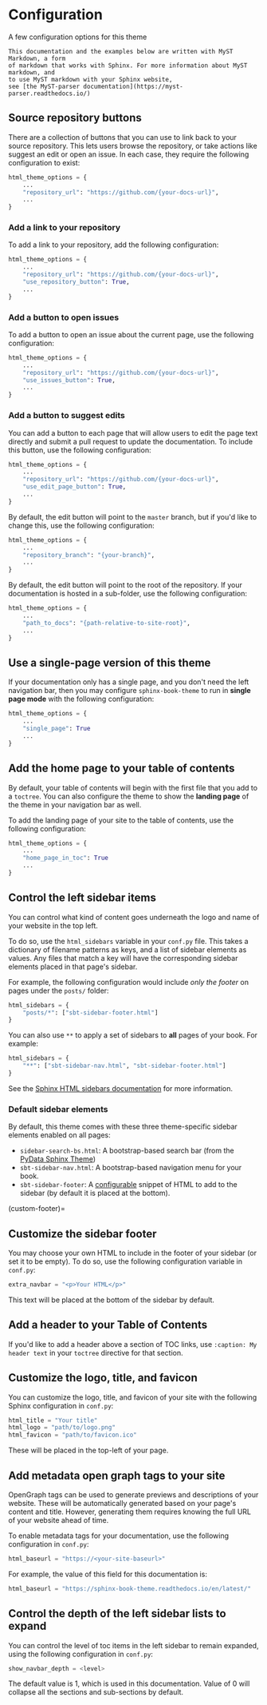 # Configuration

A few configuration options for this theme

```{note}
This documentation and the examples below are written with MyST Markdown, a form
of markdown that works with Sphinx. For more information about MyST markdown, and
to use MyST markdown with your Sphinx website,
see [the MyST-parser documentation](https://myst-parser.readthedocs.io/)
```

## Source repository buttons

There are a collection of buttons that you can use to link back to your source
repository. This lets users browse the repository, or take actions like suggest
an edit or open an issue. In each case, they require the following configuration
to exist:

```python
html_theme_options = {
    ...
    "repository_url": "https://github.com/{your-docs-url}",
    ...
}
```

### Add a link to your repository

To add a link to your repository, add the following configuration:

```python
html_theme_options = {
    ...
    "repository_url": "https://github.com/{your-docs-url}",
    "use_repository_button": True,
    ...
}
```

### Add a button to open issues

To add a button to open an issue about the current page, use the following
configuration:

```python
html_theme_options = {
    ...
    "repository_url": "https://github.com/{your-docs-url}",
    "use_issues_button": True,
    ...
}
```

### Add a button to suggest edits

You can add a button to each page that will allow users to edit the page text
directly and submit a pull request to update the documentation. To include this
button, use the following configuration:

```python
html_theme_options = {
    ...
    "repository_url": "https://github.com/{your-docs-url}",
    "use_edit_page_button": True,
    ...
}
```

By default, the edit button will point to the `master` branch, but if you'd like
to change this, use the following configuration:

```python
html_theme_options = {
    ...
    "repository_branch": "{your-branch}",
    ...
}
```

By default, the edit button will point to the root of the repository. If your
documentation is hosted in a sub-folder, use the following configuration:

```python
html_theme_options = {
    ...
    "path_to_docs": "{path-relative-to-site-root}",
    ...
}
```

## Use a single-page version of this theme

If your documentation only has a single page, and you don't need the left
navigation bar, then you may configure `sphinx-book-theme` to run in **single page mode**
with the following configuration:

```python
html_theme_options = {
    ...
    "single_page": True
    ...
}
```

## Add the home page to your table of contents

By default, your table of contents will begin with the first file that you add to a `toctree`. You can also configure the theme to show the **landing page** of the theme in your navigation bar as well.

To add the landing page of your site to the table of contents, use the following configuration:

```python
html_theme_options = {
    ...
    "home_page_in_toc": True
    ...
}
```


## Control the left sidebar items

You can control what kind of content goes underneath the logo and name of your website in the top left.

To do so, use the `html_sidebars` variable in your `conf.py` file. This takes a dictionary of filename patterns as keys, and a list of sidebar elements as values. Any files that match a key will have the corresponding sidebar elements placed in that page's sidebar.

For example, the following configuration would include *only the footer* on pages under the `posts/` folder:

```python
html_sidebars = {
    "posts/*": ["sbt-sidebar-footer.html"]
}
```

You can also use `**` to apply a set of sidebars to **all** pages of your book. For example:

```python
html_sidebars = {
    "**": ["sbt-sidebar-nav.html", "sbt-sidebar-footer.html"]
}
```

See the [Sphinx HTML sidebars documentation](https://www.sphinx-doc.org/en/master/usage/configuration.html#confval-html_sidebars) for more information.

### Default sidebar elements

By default, this theme comes with these three theme-specific sidebar elements enabled on all pages:

- `sidebar-search-bs.html`: A bootstrap-based search bar (from the [PyData Sphinx Theme](https://pydata-sphinx-theme.readthedocs.io/))
- `sbt-sidebar-nav.html`: A bootstrap-based navigation menu for your book.
- `sbt-sidebar-footer`: A [configurable](custom-footer) snippet of HTML to add to the sidebar (by default it is placed at the bottom).

(custom-footer)=
## Customize the sidebar footer

You may choose your own HTML to include in the footer of your sidebar (or set it to be empty). To do so, use the following configuration variable in `conf.py`:

```python
extra_navbar = "<p>Your HTML</p>"
```

This text will be placed at the bottom of the sidebar by default.


## Add a header to your Table of Contents

If you'd like to add a header above a section of TOC links, use `:caption: My header text`
in your `toctree` directive for that section.


## Customize the logo, title, and favicon

You can customize the logo, title, and favicon of your site with the following Sphinx configuration in `conf.py`:

```python
html_title = "Your title"
html_logo = "path/to/logo.png"
html_favicon = "path/to/favicon.ico"
```

These will be placed in the top-left of your page.


## Add metadata open graph tags to your site

OpenGraph tags can be used to generate previews and descriptions of your
website. These will be automatically generated based on your page's content
and title. However, generating them requires knowing the full URL of your
website ahead of time.

To enable metadata tags for your documentation, use the following
configuration in `conf.py`:

```python
html_baseurl = "https://<your-site-baseurl>"
```

For example, the value of this field for this documentation is:

```python
html_baseurl = "https://sphinx-book-theme.readthedocs.io/en/latest/"
```

## Control the depth of the left sidebar lists to expand

You can control the level of toc items in the left sidebar to remain expanded,
using the following configuration in `conf.py`:

```python
show_navbar_depth = <level>
```

The default value is 1, which is used in this documentation.
Value of 0 will collapse all the sections and sub-sections by default.
